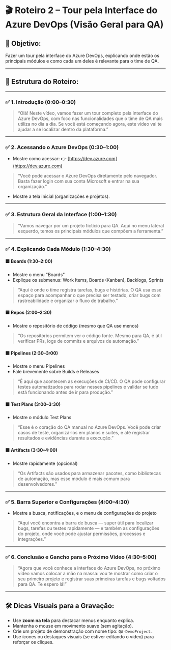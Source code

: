 # 🎬 **Roteiro 2 – Tour pela Interface do Azure DevOps (Visão Geral para QA)**

## 🎯 Objetivo:

Fazer um tour pela interface do Azure DevOps, explicando onde estão os principais módulos e como cada um deles é relevante para o time de QA.

---

## 📌 Estrutura do Roteiro:

---

### ✅ 1. Introdução (0:00–0:30)

> “Olá! Neste vídeo, vamos fazer um tour completo pela interface do Azure DevOps, com foco nas funcionalidades que o time de QA mais utiliza no dia a dia. Se você está começando agora, este vídeo vai te ajudar a se localizar dentro da plataforma.”

---

### ✅ 2. Acessando o Azure DevOps (0:30–1:00)

* Mostre como acessar:
  👉 [https://dev.azure.com](https://dev.azure.com)

> “Você pode acessar o Azure DevOps diretamente pelo navegador. Basta fazer login com sua conta Microsoft e entrar na sua organização.”

* Mostre a tela inicial (organizações e projetos).

---

### ✅ 3. Estrutura Geral da Interface (1:00–1:30)

> “Vamos navegar por um projeto fictício para QA. Aqui no menu lateral esquerdo, temos os principais módulos que compõem a ferramenta.”

---

### ✅ 4. Explicando Cada Módulo (1:30–4:30)

#### 🟦 **Boards** (1:30–2:00)

* Mostre o menu "Boards"
* Explique os submenus: Work Items, Boards (Kanban), Backlogs, Sprints

> “Aqui é onde o time registra tarefas, bugs e histórias. O QA usa esse espaço para acompanhar o que precisa ser testado, criar bugs com rastreabilidade e organizar o fluxo de trabalho.”

#### 🟨 **Repos** (2:00–2:30)

* Mostre o repositório de código (mesmo que QA use menos)

> “Os repositórios permitem ver o código fonte. Mesmo para QA, é útil verificar PRs, logs de commits e arquivos de automação.”

#### 🟩 **Pipelines** (2:30–3:00)

* Mostre o menu Pipelines
* Fale brevemente sobre Builds e Releases

> “É aqui que acontecem as execuções de CI/CD. O QA pode configurar testes automatizados para rodar nesses pipelines e validar se tudo está funcionando antes de ir para produção.”

#### 🟪 **Test Plans** (3:00–3:30)

* Mostre o módulo Test Plans

> “Esse é o coração do QA manual no Azure DevOps. Você pode criar casos de teste, organizá-los em planos e suítes, e até registrar resultados e evidências durante a execução.”

#### 🟥 **Artifacts** (3:30–4:00)

* Mostre rapidamente (opcional)

> “Os Artifacts são usados para armazenar pacotes, como bibliotecas de automação, mas esse módulo é mais comum para desenvolvedores.”

---

### ✅ 5. Barra Superior e Configurações (4:00–4:30)

* Mostre a busca, notificações, e o menu de configurações do projeto

> “Aqui você encontra a barra de busca — super útil para localizar bugs, tarefas ou testes rapidamente — e também as configurações do projeto, onde você pode ajustar permissões, processos e integrações.”

---

### ✅ 6. Conclusão e Gancho para o Próximo Vídeo (4:30–5:00)

> “Agora que você conhece a interface do Azure DevOps, no próximo vídeo vamos colocar a mão na massa: vou te mostrar como criar o seu primeiro projeto e registrar suas primeiras tarefas e bugs voltados para QA. Te espero lá!”

---

## 🛠️ Dicas Visuais para a Gravação:

* Use **zoom na tela** para destacar menus enquanto explica.
* Mantenha o mouse em movimento suave (sem agitação).
* Crie um projeto de demonstração com nome tipo: `QA-DemoProject`.
* Use ícones ou destaques visuais (se estiver editando o vídeo) para reforçar os cliques.



